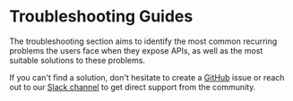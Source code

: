 # Troubleshooting Guides

The troubleshooting section aims to identify the most common recurring problems the users face when they expose APIs, as well as the most suitable solutions to these problems.

If you can't find a solution, don't hesitate to create a [GitHub](https://github.com/kyma-project/api-gateway/issues) issue or reach out to our [Slack channel](http://slack.kyma-project.io/) to get direct support from the community.